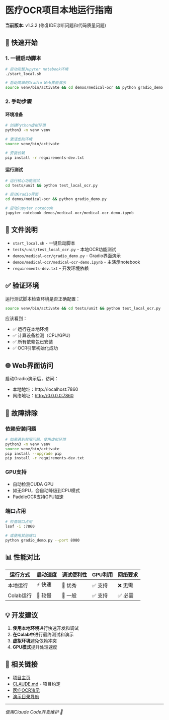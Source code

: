 # 医疗OCR项目本地运行指南

**当前版本**: v1.3.2 (修复IDE诊断问题和代码质量问题)

## 🚀 快速开始

### 1. 一键启动脚本
```bash
# 启动完整Jupyter notebook环境
./start_local.sh

# 启动简单的Gradio Web界面演示
source venv/bin/activate && cd demos/medical-ocr && python gradio_demo.py
```

### 2. 手动步骤

#### 环境准备
```bash
# 创建Python虚拟环境
python3 -m venv venv

# 激活虚拟环境
source venv/bin/activate

# 安装依赖
pip install -r requirements-dev.txt
```

#### 运行测试
```bash
# 运行核心功能测试
cd tests/unit && python test_local_ocr.py

# 启动Gradio界面
cd demos/medical-ocr && python gradio_demo.py

# 启动Jupyter notebook
jupyter notebook demos/medical-ocr/medical-ocr-demo.ipynb
```

## 📁 文件说明

- `start_local.sh` - 一键启动脚本
- `tests/unit/test_local_ocr.py` - 本地OCR功能测试
- `demos/medical-ocr/gradio_demo.py` - Gradio界面演示
- `demos/medical-ocr/medical-ocr-demo.ipynb` - 主演示notebook
- `requirements-dev.txt` - 开发环境依赖

## ✅ 验证环境

运行测试脚本检查环境是否正确配置：
```bash
source venv/bin/activate && cd tests/unit && python test_local_ocr.py
```

应该看到：
- ✅ 运行在本地环境
- ✅ 计算设备检测（CPU/GPU）
- ✅ 所有依赖包已安装
- ✅ OCR引擎初始化成功

## 🌐 Web界面访问

启动Gradio演示后，访问：
- 本地地址：http://localhost:7860
- 网络地址：http://0.0.0.0:7860

## 🔧 故障排除

### 依赖安装问题
```bash
# 如果遇到权限问题，使用虚拟环境
python3 -m venv venv
source venv/bin/activate
pip install --upgrade pip
pip install -r requirements-dev.txt
```

### GPU支持
- 自动检测CUDA GPU
- 如无GPU，会自动降级到CPU模式
- PaddleOCR支持GPU加速

### 端口占用
```bash
# 检查端口占用
lsof -i :7860

# 或使用其他端口
python gradio_demo.py --port 8080
```

## 📊 性能对比

| 运行方式 | 启动速度 | 调试便利性 | GPU利用 | 网络要求 |
|---------|---------|-----------|---------|----------|
| 本地运行 | ⚡ 快速 | 🔧 优秀 | ✅ 支持 | ❌ 无需 |
| Colab运行 | 🐌 较慢 | 🔧 一般 | ✅ 支持 | ✅ 必需 |

## 💡 开发建议

1. **使用本地环境**进行快速开发和调试
2. **在Colab中**进行最终测试和演示
3. **虚拟环境**避免依赖冲突
4. **GPU模式**提升处理速度

## 🔗 相关链接

- [项目主页](https://github.com/zhurong2020/claude-colab-projects)
- [CLAUDE.md](./CLAUDE.md) - 项目约定
- [医疗OCR演示](./demos/medical-ocr/medical-ocr-demo.ipynb)
- [演示目录导航](./demos/README.md)

---
*使用Claude Code开发维护 🚀*